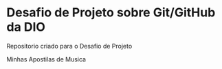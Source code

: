 # Desafio de Projeto sobre Git/GitHub da DIO
Repositorio criado para o Desafio de Projeto

Minhas Apostilas de Musica
